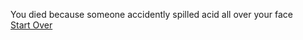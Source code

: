 You died because someone accidently spilled acid all over your face  
[Start Over](../start/wakeup.md)